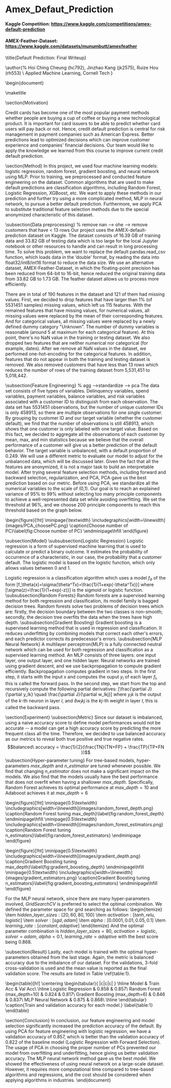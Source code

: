 # Amex_Defaut_Prediction
#### Kaggle Competition: https://www.kaggle.com/competitions/amex-default-prediction
#### AMEX-Feather-Dataset: https://www.kaggle.com/datasets/munumbutt/amexfeather


\title{Default Prediction: Final Writeup}

\author{%
  Hoi Ching Cheung (hc792), Jinzhao Kang (jk2575), Ruize Hou (rh553) \\
  Applied Machine Learning, Cornell Tech
}

\begin{document}

\maketitle

\section{Motivation}

Credit cards has become one of the most popular payment methods whether people are buying a cup of coffee or buying a new technological product. It is important for card issuers to be able to predict whether card users will pay back or not. Hence, credit default prediction is central for risk management in payment companies such as American Express. Better predictions lead to optimized decisions which can improve customer experience and companies' financial decisions. Our team would like to apply the knowledge we learned from this course to improve current credit default prediction.

\section{Method}
In this project, we used four machine learning models: logistic regression, random forest, gradient boosting, and neural network using MLP. Prior to training, we preprocessed and conducted feature engineering on the dataset. Common algorithms that are used to make default predictions are classification algorithms, including Random Forest, Logistic Regression, XGBoost, etc. We want to apply these methods in our prediction and further try using a more complicated method, MLP in neural network, to pursue a better default prediction. Furthermore, we apply PCA to substitute traditional feature selection methods due to the special anonymized characteristic of this dataset.

\subsection{Data preprocessing}
% remove nan --> ohe --> remove customers that have < 13 rows
Our project uses the AMEX-default-prediction dataset on Kaggle. The dataset consists of 16.39 GB of training data and 33.82 GB of testing data which is too large for the local Jupyter notebook or other resources to handle and can result in long processing time. To solve this problem, we want to replace the default pandas.read\_csv function, which loads data in the ‘double’ format, by reading the data into float32/int8/int16 format to reduce the data size. We use an alternative dataset, AMEX-Feather-Dataset, in which the floating-point precision has been reduced from 64-bit to 16-bit, hence reduced the original training data from 33.82 GB to 1.73 GB. The feather dataset allows us to process more efficiently.

There are in total of 190 features in the dataset and 121 of them had missing values. First, we decided to drop features that have larger than 1\% (of 5531451 samples) missing values, which left us 115 features. With the remained features that have missing values, for numerical values, all missing values were replaced by the mean of their corresponding features. And for categorical values, all missing values were replaced by a newly defined dummy category "Unknown". The number of dummy variables is reasonable (around 5 at maximum for each categorical feature). At this point, there's no NaN value in the training or testing dataset. We also dropped two features that are neither numerical nor categorical (for example, dates). After we remove all NaN values in the dataset, we performed one-hot-encoding for the categorical features. In addition, features that do not appear in both the training and testing dataset is removed. We also removed customers that have less than 13 rows which reduces the number of rows of the training dataset from 5,531,451 to 5,018,442.

\subsection{Feature Engineering}
% agg -->standardize --> pca
The data set consists of five types of variables. Delinquency variables, spend variables, payment variables, balance variables, and risk variables associated with a customer ID to distinguish from each observation. The data set has 5531451 observations, but the number of unique customer IDs is only 458913, so there are multiple observations for one single customer. By grouping by customer ID and our target variable (whether the customer default), we find that the number of observations is still 458913, which shows that one customer is only labeled with one target value. Based on this fact, we decided to aggregate all the observations of each customer by mean, max, and min statistics because we believe that the overall performance of a customer will give us a better prediction of the default behavior. The target variable is unbalanced, with a default proportion of 0.249. We will use a different metric to evaluate our model to adjust for the unbalanced data, which will be discussed later. Given the fact that all the features are anonymized, it is not a major task to build an interpretable model. After trying several feature selection methods, including forward and backward selection, regularization, and PCA, PCA gave us the best prediction based on our metric. Before using PCA, we standardize all the numerical variables to the scale of (0,1). Our goal is to reach an explained variance of $95\%$ to $99\%$ without selecting too many principle components to achieve a well-represented data set while avoiding overfitting. We set the threshold at $96\%$, and we choose 200 principle components to reach this threshold based on the graph below.

\begin{figure}[!ht]
\minipage{\textwidth}
  \includegraphics[width=\linewidth]{images/PCA_choosePC.png}
  \caption{Choose number of PC}\label{fig:Choose number of PC}
\endminipage\hfill
\end{figure}

\subsection{Model}
\subsubsection{Logistic Regression}
Logistic regression is a form of supervised machine learning that is used to calculate or predict a binary outcome. It estimates the probability of occurrence of a characteristic, in our case, the probability that a customer default. The logistic model is based on the logistic function, which only allows values between 0 and 1.

Logistic regression is a classification algorithm which uses a model $f_\theta$ of the form
\[f_\theta(x)=\sigma(\theta^Tx)=\frac{1}{1+exp(-\theta^Tx)}\]
where
\[\sigma(z)=\frac{1}{1+exp(-z)}\]
is the sigmoid or logistic function.
\subsubsection{Random Forests}
Random forests are a supervised learning method for both regression and classification, its model family is bagged decision trees. Random forests solve two problems of decision trees which are: firstly, the decision boundary between the two classes is non-smooth; secondly, the decision tree overfits the data when the trees have high depth.
\subsubsection{Gradient Boosting}
Gradient boosting is a supervised learning method that is used in regression and classification. It reduces underfitting by combining models that correct each other's errors, and each predictor corrects its predecessor's errors.
\subsubsection{MLP Neural Network}
A multilayer perceptron(MLP) is a fully connected neutral network which can be used for both regression and classification as a supervised learning method. An MLP consists of three layers: one input layer, one output layer, and one hidden layer. Neural networks are trained using gradient descent, and we use backpropagation to compute gradient efficiently. Backpropagation computes gradient in two steps. In the first step, it starts with the input $x$ and computes the ouput $y_l$ of each layer $f_l$, this is called the forward pass. In the second step, we start from the top and recursively compute the following partial derivatives:
\[\frac{\partial J}{\partial y_lk} \quad \frac{\partial J}{\partial w_lkj}\] 
where $y_lk$ is the output of the $k$-th neuron in layer $l$, and $\partial w_lkj$ is the $kj$-th weight in layer $l$, this is called the backward pass.

\section{Experiment}
\subsection{Metric}
Since our dataset is imbalanced, using a naive accuracy score to define model performances would not be accurate -- a model can get a high accuracy score by predicting the more frequent class all the time. Therefore, we decided to use balanced accuracy as our metrics to reveal both true positive and true negative rates.
$$balanced\ accuracy = \frac{1}{2}(\frac{TN}{TN+FP} + \frac{TP}{TP+FN })$$
\subsection{Hyper-parameter tuning}
For tree-based models, hyper-parameters $max\_depth$ and $n\_estimator$ are tuned whenever possible. We find that changing $n\_estimator$ does not make a significant impact on the models. We also find that the models usually have the best performance that does not overfit when having a shallower $max\_depth$. Specifically, Random Forest achieves its optimal performance at $max\_depth=10$ and Adaboost achieves it at $max\_depth=6$

\begin{figure}[!ht]
\minipage{0.5\textwidth}
  \includegraphics[width=\linewidth]{images/random_forest_depth.png}
  \caption{Random Forest tuning max\_depth}\label{fig:random_forest_depth}
\endminipage\hfill
\minipage{0.5\textwidth}
  \includegraphics[width=\linewidth]{images/random_forest_estimators.png}
  \caption{Random Forest tuning n\_estimators}\label{fig:random_forest_estimators}
\endminipage
\end{figure}

\begin{figure}[!ht]
\minipage{0.5\textwidth}
  \includegraphics[width=\linewidth]{images/gradient_depth.png}
  \caption{Gradient Boosting tuning max\_depth}\label{fig:gradient_boosting_depth}
\endminipage\hfill
\minipage{0.5\textwidth}
  \includegraphics[width=\linewidth]{images/gradient_estimators.png}
  \caption{Gradient Boosting tuning n\_estimators}\label{fig:gradient_boosting_estimators}
\endminipage\hfill
\end{figure}

For the MLP neural network, since there are many hyper-parameters involved, $GridSearchCV$ is preferred to select the optimal combination. We defined the parameter space for grid searching as follows:
\begin{itemize}
  \item $hidden\_layer\_sizes: [20, 60, 80, 100]$
  \item $activation: [tanh, relu, logistic]$
  \item $solver: [sgd, adam]$
  \item $alpha: [0.0001, 0.01, 0.05, 0.1]$
  \item $learning\_rate: [constant, adaptive]$
\end{itemize}
And the optimal parameter combination is $hidden\_layer\_sizes=80$, $activation=logistic$, $solver=adam$, $alpha=0.1$, $learning\_rate=adaptive$ with the best score being 0.868.

\subsection{Result}
Lastly, each model is trained with the optimal hyper-parameters obtained from the last stage. Again, the metric is balanced accuracy due to the imbalance of our dataset. For the validations, 3-fold cross-validation is used and the mean value is reported as the final validation score. The results are listed in Table \ref{table:1}.

\begin{table}[h!]
\centering
\begin{tabular}{ |c|c|c| } 
 \hline
 Model                            & Train Acc &  Val Acc\\
 \hline
 Logistic Regression              &   0.858   &  0.857\\
 Random Forest (max\_depth=10)    &   0.824   &  0.817\\
 Gradient Boosting (max\_depth=6) &   0.846   &  0.837\\
 MLP Neural Network               &   0.875   &  0.868\\
 \hline
\end{tabular}
\caption{Train and validation accuracy for each model.}
\label{table:1}
\end{table}

\section{Conclusion}
In conclusion, our feature engineering and model selection significantly increased the prediction accuracy of the default. By using PCA for feature engineering with logistic regression, we have a validation accuracy of 0.857, which is better than the validation accuracy of 0.822 of the baseline model (Logistic Regression with Forward Selection). The usage of PCA in choosing the proper number of PCs prevented our model from overfitting and underfitting, hence giving us better validation accuracy. The MLP neural network method gave us the best model. We showed the effectiveness of using neural network on a large-scale dataset. However, it requires more computational time compared to tree-based algorithms and regressions, and the cost should be considered when applying algorithms in industries.
\end{document}
